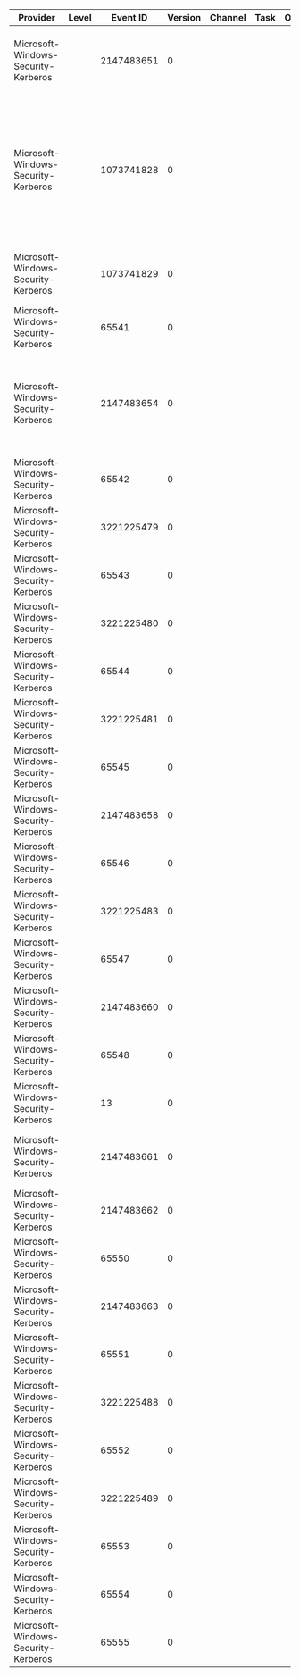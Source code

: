 Provider                             |  Level  |  Event ID    |  Version  |  Channel  |  Task  |  Opcode  |  Keyword  |  Message
-------------------------------------|---------|--------------|-----------|-----------|--------|----------|-----------|----------------------------------------------------------------------------------------------------------------------------------------------------------------------------------------------------------------------------------------------------------------------------------------------------------------------------------------------------------------------------------------------------------------------------------------------------------------------------------------------------------------------------------------------------------------------------------------------------------------------------------------------------------------------------------------------------------------------------------------------------------------------------------------------------------------------------------------------------------------------------------------------------------------------------------------------------------------------------------------------------------------------------------------------------------------------
Microsoft-Windows-Security-Kerberos  |         |  2147483651  |  0        |           |        |          |           |  A Kerberos Error Message was received: on logon session {LogonSession} Client Time: {ClientTime} Server Time: {ServerTime} Error Code: {ErrorCode} {ErrorMessage} Extended Error: {ExtendedError} Client Realm: {ClientRealm} Client Name: {ClientName} Server Realm: {ServerRealm} Server Name: {LogonSession}0 Target Name: {LogonSession}1 Error Text: {LogonSession}2 File: {LogonSession}3 Line: {LogonSession}4 Error Data is in record data.
Microsoft-Windows-Security-Kerberos  |         |  1073741828  |  0        |           |        |          |           |  The Kerberos client received a KRB_AP_ERR_MODIFIED error from the server {Server}. The target name used was {Targetname}. This indicates that the target server failed to decrypt the ticket provided by the client. This can occur when the target server principal name (SPN) is registered on an account other than the account the target service is using. Please ensure that the target SPN is registered on; and only registered on; the account used by the server. This error can also happen when the target service is using a different password for the target service account than what the Kerberos Key Distribution Center (KDC) has for the target service account. Please ensure that the service on the server and the KDC are both updated to use the current password. If the server name is not fully qualified; and the target domain ({TargetRealm}) is different from the client domain ({ClientRealm}); check if there are identically named server accounts in these two domains; or use the fully-qualified name to identify the server.
Microsoft-Windows-Security-Kerberos  |         |  1073741829  |  0        |           |        |          |           |  The kerberos client received a KRB_AP_ERR_TKT_NYV error from the server {Server}. This indicates that the ticket used against that server is not yet valid (in relationship to that server time).  Contact your system administrator to make sure the client and server times are in sync; and that the KDC in realm {KDCRealm} is in sync with the KDC in the client realm.
Microsoft-Windows-Security-Kerberos  |         |  65541       |  0        |           |        |          |           |  An error occurred while retrieving a digital certificate from the inserted smart card. {Error}
Microsoft-Windows-Security-Kerberos  |         |  2147483654  |  0        |           |        |          |           |  The kerberos SSPI package generated an output token of size {NeededSize} bytes; which was too large to fit in the token buffer of size {ActualSize} bytes; provided by process id {ClientProcessID}.  The output SSPI token being too large is probably the result of the user {ClientName} being a member of a large number of groups.  It is recommended to minimize the number of groups a user belongs to. If the problem can not be corrected by reduction of the group memberships of this user; please contact your system administrator to increase the maximum token size; which in term is configured machine-wide via the following registry value: HKLM\SYSTEM\CurrentControlSet\Control\Lsa\Kerberos\Parameters\MaxTokenSize.
Microsoft-Windows-Security-Kerberos  |         |  65542       |  0        |           |        |          |           |  An error occurred in while attempting to verify the inserted smart card: {Error}
Microsoft-Windows-Security-Kerberos  |         |  3221225479  |  0        |           |        |          |           |  The digitally signed Privilege Attribute Certificate (PAC) that contains the authorization information for client {ClientName} in realm {Realm} could not be validated.  This error is usually caused by domain trust failures; please contact your system administrator.
Microsoft-Windows-Security-Kerberos  |         |  65543       |  0        |           |        |          |           |  An error occurred while signing a message using the inserted smart card: {Error}
Microsoft-Windows-Security-Kerberos  |         |  3221225480  |  0        |           |        |          |           |  The Domain Controller rejected the client certificate of user {Message}; used for smartcard logon. The following error was returned from the certificate validation process: {Name}.
Microsoft-Windows-Security-Kerberos  |         |  65544       |  0        |           |        |          |           |  An error occurred while verifying a signed message using the inserted smart card: {Error}
Microsoft-Windows-Security-Kerberos  |         |  3221225481  |  0        |           |        |          |           |  The client has failed to validate the Domain Controller certificate for {Message}. The following error was returned from the certificate validation process: {Name}.
Microsoft-Windows-Security-Kerberos  |         |  65545       |  0        |           |        |          |           |  An error occurred while verifying the digital certificate retrieved from the inserted smart card: {Error}
Microsoft-Windows-Security-Kerberos  |         |  2147483658  |  0        |           |        |          |           |
Microsoft-Windows-Security-Kerberos  |         |  65546       |  0        |           |        |          |           |  An error occurred while encrypting a message using the inserted smart card: {Error}
Microsoft-Windows-Security-Kerberos  |         |  3221225483  |  0        |           |        |          |           |
Microsoft-Windows-Security-Kerberos  |         |  65547       |  0        |           |        |          |           |  An error occurred while decrypting a message using the inserted smart card: {Error}
Microsoft-Windows-Security-Kerberos  |         |  2147483660  |  0        |           |        |          |           |
Microsoft-Windows-Security-Kerberos  |         |  65548       |  0        |           |        |          |           |  An error occurred while building a certificate context: {Error}
Microsoft-Windows-Security-Kerberos  |         |  13          |  0        |           |        |          |           |  An error occurred while initializing the smart card logon library: {Error}
Microsoft-Windows-Security-Kerberos  |         |  2147483661  |  0        |           |        |          |           |  The smartcard PIN stored in Credential Manager is missing or invalid. The smartcard PIN is stored in memory only for the current interactive logon session; and is deleted if the card is removed from the reader or when the user logs off. To resolve this error; keep the card in the reader; open Credential Manager in Control Panel; and reenter the PIN for the credential {Username}.
Microsoft-Windows-Security-Kerberos  |         |  2147483662  |  0        |           |        |          |           |  The password stored in Credential Manager is invalid. This might be caused by the user changing the password from this computer or a different computer. To resolve this error; open Credential Manager in Control Panel; and reenter the password for the credential {Username}.
Microsoft-Windows-Security-Kerberos  |         |  65550       |  0        |           |        |          |           |  An error occurred while signing a message: {Error}
Microsoft-Windows-Security-Kerberos  |         |  2147483663  |  0        |           |        |          |           |  The kerberos SSPI package generated an output token of size {NeededSize} bytes; which was too large to fit in the token buffer of size {ActualSize} bytes; provided by process id {ClientProcessID}.  The application needs to be fixed to supply a token buffer of size at least {RequiredSize} bytes.
Microsoft-Windows-Security-Kerberos  |         |  65551       |  0        |           |        |          |           |  An error occurred while verifying a signed message: {Error}
Microsoft-Windows-Security-Kerberos  |         |  3221225488  |  0        |           |        |          |           |  The kerberos SSPI package failed to find the smartcard certificate in the certificate store. To remedy; logon as user {Username} and insert the smartcard into your smartcard reader; then use the Certificates snap-in to verify that the smartcard certificate is in the user's personal certificate store.
Microsoft-Windows-Security-Kerberos  |         |  65552       |  0        |           |        |          |           |  An error occurred while encrypting a message: {Error}
Microsoft-Windows-Security-Kerberos  |         |  3221225489  |  0        |           |        |          |           |  The kerberos SSPI package failed to locate the forest or domain {Forest} to search.  Please ensure that the forest search order policy is correctly configured; and that this forest or domain is available.
Microsoft-Windows-Security-Kerberos  |         |  65553       |  0        |           |        |          |           |  An error occurred while decrypting a message: {Error}
Microsoft-Windows-Security-Kerberos  |         |  65554       |  0        |           |        |          |           |  An error occurred while getting some provider parameter: {Error}
Microsoft-Windows-Security-Kerberos  |         |  65555       |  0        |           |        |          |           |  An error occurred while generating a random number: {Error}